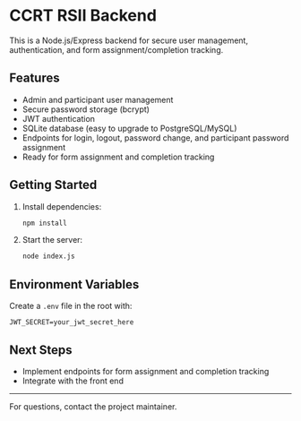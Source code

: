 # CCRT RSII Backend

This is a Node.js/Express backend for secure user management, authentication, and form assignment/completion tracking.

## Features
- Admin and participant user management
- Secure password storage (bcrypt)
- JWT authentication
- SQLite database (easy to upgrade to PostgreSQL/MySQL)
- Endpoints for login, logout, password change, and participant password assignment
- Ready for form assignment and completion tracking

## Getting Started

1. Install dependencies:
   ```sh
   npm install
   ```
2. Start the server:
   ```sh
   node index.js
   ```

## Environment Variables
Create a `.env` file in the root with:
```
JWT_SECRET=your_jwt_secret_here
```

## Next Steps
- Implement endpoints for form assignment and completion tracking
- Integrate with the front end

---

For questions, contact the project maintainer.

